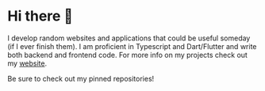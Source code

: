 # Hi there 👋

I develop random websites and applications that could be useful someday (if I ever finish them).
I am proficient in Typescript and Dart/Flutter and write both backend and frontend code. For more info on my projects check out my [website](https://guusvanmeerveld.dev).

Be sure to check out my pinned repositories!

